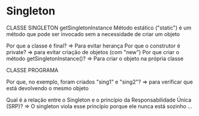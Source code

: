 # Singleton
CLASSE SINGLETON
getSingletonInstance
Método estático ("static") é um método que pode
ser invocado sem a necessidade de criar um objeto  

Por que a classe é final?  => Para evitar herança 
Por que o construtor é private? => para evitar criação de objetos (com "new")
Por que criar o método getSingletonInstance()? => Para criar o objeto na própria classe

CLASSE PROGRAMA

Por que, no exemplo, foram criados "sing1" e "sing2"?
=> para verificar que está devolvendo o mesmo objeto

Qual é a relação entre o Singleton e o princípio da Responsabilidade Única (SRP)?
=> O singleton viola esse princípio porque ele nunca está sozinho ...
